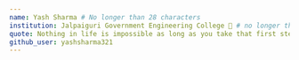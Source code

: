 ```yaml
---
name: Yash Sharma # No longer than 28 characters
institution: Jalpaiguri Government Engineering College 🚩 # no longer than 58 characters
quote: Nothing in life is impossible as long as you take that first step. # no longer than 100 characters, avoid using quotes(") to guarantee the format remains the same.
github_user: yashsharma321
---
```

